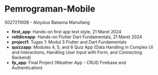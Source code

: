 # Pemrograman-Mobile
5027211008 - Aloysius Bataona Manullang

- **first_app**: Hands-on first app text style, 21 Maret 2024
- **rolldiceapp**: Hands-on Flutter Dart Fundamentals, 21 Maret 2024
- **project1**: Tugas 1: Modul 3 Flutter and Dart Fundamentals
- **quizzapp**: Modules 4, 5, and 6 Quiz App (Data Handling in Complex UI and Interactions, Handling User Input with Form, and Connecting Backend)
- **fp_app**: Final Project (Weather App - CRUD Firebase and Authentication)
